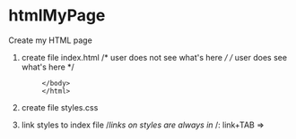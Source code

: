 # htmlMyPage
Create my HTML page
1. create file index.html
            <html lang="en">
            <head>      /* user does not see what's here */
                <meta charset="UTF-8">
                <title> myPage </title>
            </head>
            <body>  /* user does see what's here */
            
            </body>
            </html>
2. create file styles.css
3. link styles to index file /*links on styles are always in <head>*/:
    link+TAB => <link href="style.css" rel="stylesheet">

